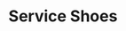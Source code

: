 ---
title: "Service Shoes"
url: /karachi/service-shoes-nawab-siddique-ali-khan-road/
shop: shoes
---